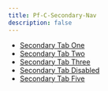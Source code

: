 ```yaml
---
title: Pf-C-Secondary-Nav
description: false
---
```

<ul class="pf-c-secondary-nav" role="tablist">
  <li class="pf-c-secondary-nav__item">
    <a href="#" role="tab" class="pf-c-secondary-nav__link pf-is-active" aria-selected="true">Secondary Tab One</a>
  </li>
  <li class="pf-c-secondary-nav__item">
    <a href="#" role="tab" class="pf-c-secondary-nav__link">Secondary Tab Two</a>
  </li>
  <li class="pf-c-secondary-nav__item">
    <a href="#" role="tab" class="pf-c-secondary-nav__link">Secondary Tab Three</a>
  </li>
  <li class="pf-c-secondary-nav__item">
    <a href="#" role="tab" class="pf-c-secondary-nav__link pf-is-disabled" aria-disabled="true">Secondary Tab Disabled</a>
  </li>
  <li class="pf-c-secondary-nav__item">
    <a href="#" role="tab" class="pf-c-secondary-nav__link">Secondary Tab Five</a>
  </li>
</ul>
